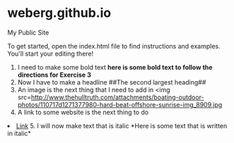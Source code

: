 weberg.github.io
=====================

My Public Site

To get started, open the index.html file to find instructions and examples. You'll start your editing there!

1. I need to make some bold text
**here is some bold text to follow the directions for Exercise 3**
2. Now I have to make a headline
##The second largest heading## 
3. An image is the next thing that I need to add in
<img src=http://www.thehulltruth.com/attachments/boating-outdoor-photos/110717d1271377980-hard-beat-offshore-sunrise-img_8909.jpg</li>
4. A link to some website is the next thing to do
<li><a href=http://www.coastal.edu/>Link</a>
5. I will now make text that is italic
*Here is some text that is written in italic*
